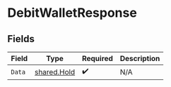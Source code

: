 # DebitWalletResponse


## Fields

| Field                                      | Type                                       | Required                                   | Description                                |
| ------------------------------------------ | ------------------------------------------ | ------------------------------------------ | ------------------------------------------ |
| `Data`                                     | [shared.Hold](../../models/shared/hold.md) | :heavy_check_mark:                         | N/A                                        |